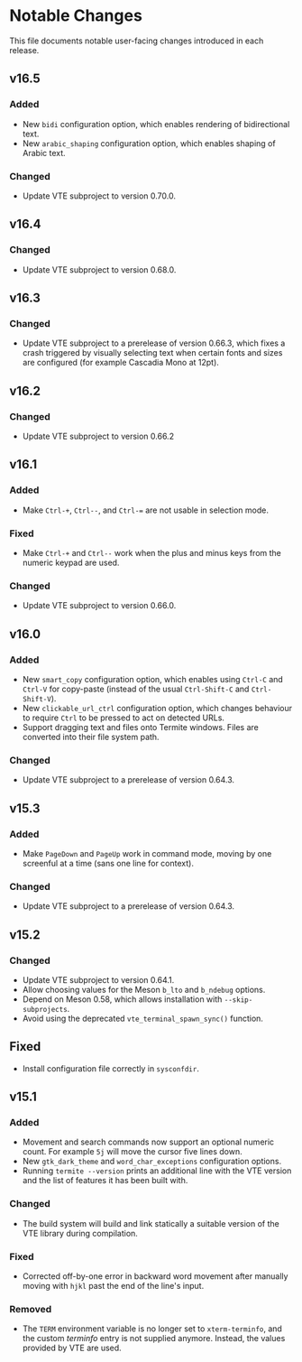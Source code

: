 # Notable Changes

This file documents notable user-facing changes introduced in each release.

## v16.5

### Added

- New `bidi` configuration option, which enables rendering of
  bidirectional text.
- New `arabic_shaping` configuration option, which enables shaping of
  Arabic text.

### Changed

- Update VTE subproject to version 0.70.0.


## v16.4

### Changed

- Update VTE subproject to version 0.68.0.


## v16.3

### Changed

- Update VTE subproject to a prerelease of version 0.66.3, which fixes
  a crash triggered by visually selecting text when certain fonts and
  sizes are configured (for example Cascadia Mono at 12pt).


## v16.2

### Changed

- Update VTE subproject to version 0.66.2


## v16.1

### Added

- Make `Ctrl-+`, `Ctrl--`, and `Ctrl-=` are not usable in selection mode.

### Fixed

- Make `Ctrl-+` and `Ctrl--` work when the plus and minus keys from the
  numeric keypad are used.

### Changed

- Update VTE subproject to version 0.66.0.


## v16.0

### Added

- New `smart_copy` configuration option, which enables using `Ctrl-C` and
  `Ctrl-V` for copy-paste (instead of the usual `Ctrl-Shift-C` and
  `Ctrl-Shift-V`).
- New `clickable_url_ctrl` configuration option, which changes behaviour
  to require `Ctrl` to be pressed to act on detected URLs.
- Support dragging text and files onto Termite windows. Files are converted
  into their file system path.

### Changed

- Update VTE subproject to a prerelease of version 0.64.3.


## v15.3

### Added

- Make `PageDown` and `PageUp` work in command mode, moving by one screenful
  at a time (sans one line for context).

### Changed

- Update VTE subproject to a prerelease of version 0.64.3.


## v15.2

### Changed

- Update VTE subproject to version 0.64.1.
- Allow choosing values for the Meson `b_lto` and `b_ndebug` options.
- Depend on Meson 0.58, which allows installation with `--skip-subprojects`.
- Avoid using the deprecated `vte_terminal_spawn_sync()` function.

## Fixed

- Install configuration file correctly in `sysconfdir`.


## v15.1

### Added

- Movement and search commands now support an optional numeric count. For
  example `5j` will move the cursor five lines down.
- New `gtk_dark_theme` and `word_char_exceptions` configuration options.
- Running `termite --version` prints an additional line with the VTE version
  and the list of features it has been built with.

### Changed

- The build system will build and link statically a suitable version of
  the VTE library during compilation.

### Fixed

- Corrected off-by-one error in backward word movement after manually moving
  with `hjkl` past the end of the line's input.

### Removed

- The `TERM` environment variable is no longer set to `xterm-terminfo`, and
  the custom _terminfo_ entry is not supplied anymore. Instead, the values
  provided by VTE are used.

